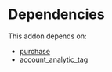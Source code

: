 # Dependencies

This addon depends on:

- [purchase](../../odoo-bringout-oca-ocb-purchase)
- [account_analytic_tag](../../odoo-bringout-oca-account-analytic-account_analytic_tag)
